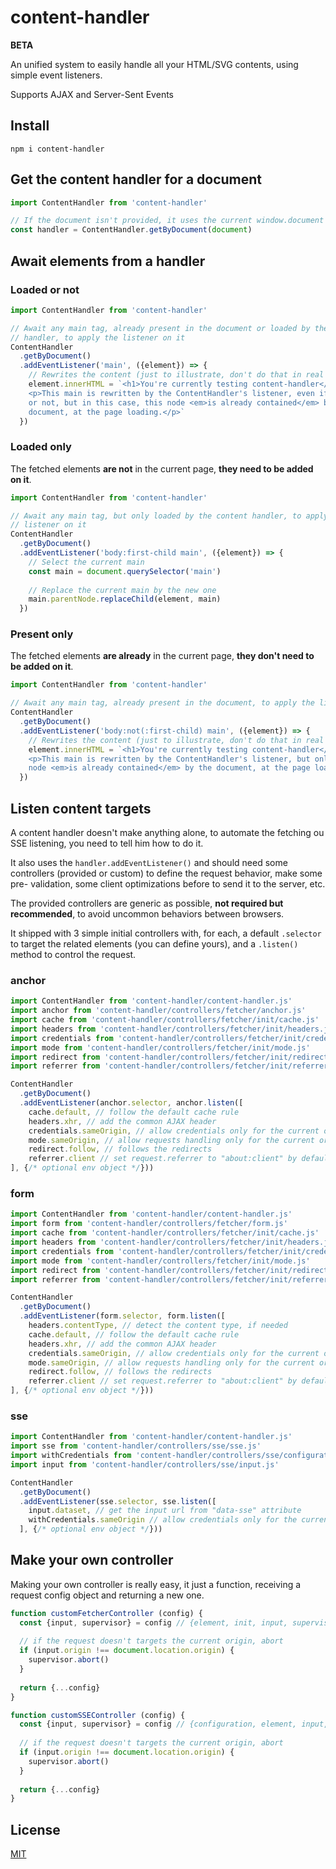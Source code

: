 # <a name="reference">content-handler</a>

**BETA**

An unified system to easily handle all your HTML/SVG contents, using simple event listeners.

Supports AJAX and Server-Sent Events

## <a name="install">Install</a>

`npm i content-handler`

## <a name="get-the-content-handler-for-a-document">Get the content handler for a document</a>

```js
import ContentHandler from 'content-handler'

// If the document isn't provided, it uses the current window.document
const handler = ContentHandler.getByDocument(document)
```

## <a name="await-elements-from-a-handler">Await elements from a handler</a>

### <a name="loaded-or-not">Loaded or not</a>

```js
import ContentHandler from 'content-handler'

// Await any main tag, already present in the document or loaded by the content
// handler, to apply the listener on it
ContentHandler
  .getByDocument()
  .addEventListener('main', ({element}) => {
    // Rewrites the content (just to illustrate, don't do that in real projects)
    element.innerHTML = `<h1>You're currently testing content-handler</h1>
    <p>This main is rewritten by the ContentHandler's listener, even if loaded
    or not, but in this case, this node <em>is already contained</em> by the
    document, at the page loading.</p>`
  })
```

### <a name="loaded-only">Loaded only</a>

The fetched elements **are not** in the current page, **they need to be added on it**.

```js
import ContentHandler from 'content-handler'

// Await any main tag, but only loaded by the content handler, to apply the
// listener on it
ContentHandler
  .getByDocument()
  .addEventListener('body:first-child main', ({element}) => {
    // Select the current main
    const main = document.querySelector('main')
    
    // Replace the current main by the new one
    main.parentNode.replaceChild(element, main)
  })
```

### <a name="present-only">Present only</a>

The fetched elements **are already** in the current page, **they don't need to be added on it**.

```js
import ContentHandler from 'content-handler'

// Await any main tag, already present in the document, to apply the listener on it
ContentHandler
  .getByDocument()
  .addEventListener('body:not(:first-child) main', ({element}) => {
    // Rewrites the content (just to illustrate, don't do that in real projects)
    element.innerHTML = `<h1>You're currently testing content-handler</h1>
    <p>This main is rewritten by the ContentHandler's listener, but only if this
    node <em>is already contained</em> by the document, at the page loading.</p>`
  })
```

## <a name="listen-content-targets">Listen content targets</a>

A content handler doesn't make anything alone, to automate the fetching ou SSE
listening, you need to tell him how to do it.

It also uses the `handler.addEventListener()` and should need some controllers
(provided or custom) to define the request behavior, make some pre- validation,
 some client optimizations before to send it to the server, etc.

The provided controllers are generic as possible, **not required but recommended**,
to avoid uncommon behaviors between browsers.

It shipped with 3 simple initial controllers with, for each, a default `.selector`
to target the related elements (you can define yours), and a `.listen()` method to
control the request.

### <a name="anchor">anchor</a>

```js
import ContentHandler from 'content-handler/content-handler.js'
import anchor from 'content-handler/controllers/fetcher/anchor.js'
import cache from 'content-handler/controllers/fetcher/init/cache.js'
import headers from 'content-handler/controllers/fetcher/init/headers.js'
import credentials from 'content-handler/controllers/fetcher/init/credentials.js'
import mode from 'content-handler/controllers/fetcher/init/mode.js'
import redirect from 'content-handler/controllers/fetcher/init/redirect.js'
import referrer from 'content-handler/controllers/fetcher/init/referrer.js'

ContentHandler
  .getByDocument()
  .addEventListener(anchor.selector, anchor.listen([
    cache.default, // follow the default cache rule
    headers.xhr, // add the common AJAX header
    credentials.sameOrigin, // allow credentials only for the current origin
    mode.sameOrigin, // allow requests handling only for the current origin
    redirect.follow, // follows the redirects
    referrer.client // set request.referrer to "about:client" by default
], {/* optional env object */}))
```

### <a name="form">form</a>

```js
import ContentHandler from 'content-handler/content-handler.js'
import form from 'content-handler/controllers/fetcher/form.js'
import cache from 'content-handler/controllers/fetcher/init/cache.js'
import headers from 'content-handler/controllers/fetcher/init/headers.js'
import credentials from 'content-handler/controllers/fetcher/init/credentials.js'
import mode from 'content-handler/controllers/fetcher/init/mode.js'
import redirect from 'content-handler/controllers/fetcher/init/redirect.js'
import referrer from 'content-handler/controllers/fetcher/init/referrer.js'

ContentHandler
  .getByDocument()
  .addEventListener(form.selector, form.listen([
    headers.contentType, // detect the content type, if needed
    cache.default, // follow the default cache rule
    headers.xhr, // add the common AJAX header
    credentials.sameOrigin, // allow credentials only for the current origin
    mode.sameOrigin, // allow requests handling only for the current origin
    redirect.follow, // follows the redirects
    referrer.client // set request.referrer to "about:client" by default
], {/* optional env object */}))
```

### <a name="sse">sse</a>

```js
import ContentHandler from 'content-handler/content-handler.js'
import sse from 'content-handler/controllers/sse/sse.js'
import withCredentials from 'content-handler/controllers/sse/configuration/with-credentials.js'
import input from 'content-handler/controllers/sse/input.js'

ContentHandler
  .getByDocument()
  .addEventListener(sse.selector, sse.listen([
    input.dataset, // get the input url from "data-sse" attribute
    withCredentials.sameOrigin // allow credentials only for the current origin
  ], {/* optional env object */}))
```

## <a name="make-your-own-controller">Make your own controller</a>

Making your own controller is really easy, it just a function, receiving a
request config object and returning a new one.

```js
function customFetcherController (config) {
  const {input, supervisor} = config // {element, init, input, supervisor, env}
  
  // if the request doesn't targets the current origin, abort
  if (input.origin !== document.location.origin) {
    supervisor.abort()
  }
  
  return {...config}
}

function customSSEController (config) {
  const {input, supervisor} = config // {configuration, element, input, supervisor, env}
  
  // if the request doesn't targets the current origin, abort
  if (input.origin !== document.location.origin) {
    supervisor.abort()
  }
  
  return {...config}
}
```

## <a name="license">License</a>

[MIT](https://github.com/Lcfvs/content-handler/blob/master/licence.md)
